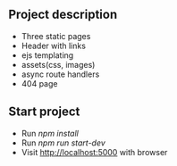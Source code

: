 
## Project description

- Three static pages
- Header with links
- ejs templating
- assets(css, images)
- async route handlers
- 404 page

## Start project

- Run *npm install*
- Run *npm run start-dev*
- Visit [http://localhost:5000](http://localhost:5000) with browser